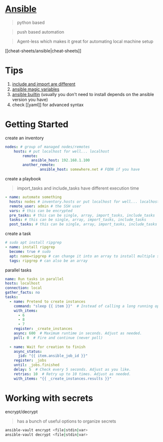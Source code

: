 # [Ansible](https://docs.ansible.com/)

>python based

>push based automation

>Agent-less which makes it great for automating local machine setup

[[cheat-sheets/ansible|cheat-sheets]]

# Tips
1. [include and import are different](https://docs.ansible.com/ansible/2.9/user_guide/playbooks_reuse_includes.html#includes-vs-imports)
2. [ansible magic variables](https://docs.ansible.com/ansible/latest/playbook_guide/playbooks_vars_facts.html#information-about-ansible-magic-variables)
3. [ansible builtin](https://docs.ansible.com/ansible/latest/collections/ansible/builtin/index.html#plugin-index) (usually you don't need to install depends on the ansible version you have)
4. check [[yaml]] for advanced syntax

# Getting Started

create an inventory
```yaml
nodes: # group of managed nodes/remotes
	hosts: # put localhost for well... localhost
		remote:
			ansible_host: 192.168.1.100
		another_remote:
				ansible_host: somewhere.net # FQDN if you have
```

create a playbook
>import_tasks and include_tasks have different execution time
```yaml
- name: automate something
  hosts: nodes # inventory.hosts or put localhost for well... localhost
  remote_user: admin # the SSH user
  vars: # this can be encrypted
  pre_tasks: # this can be single, array, import_tasks, include_tasks
  tasks: # this can be single, array, import_tasks, include_tasks
  post_tasks: # this can be single, array, import_tasks, include_tasks

```

create a task
```yaml
# sudo apt install ripgrep
- name: install ripgrep
  become: true # sudo
  apt: name=ripgrep # can change it into an array to install multiple stuff
  tags: ripgrep # can also be an array
```

parallel tasks
```yaml
name: Run tasks in parallel
hosts: localhost
connection: local
gather_facts: no
tasks:
  - name: Pretend to create instances
    command: "sleep {{ item }}"  # Instead of calling a long running operation at a cloud provider, we just sleep.
    with_items:
      - 6
      - 8
      - 7
    register: _create_instances
    async: 600  # Maximum runtime in seconds. Adjust as needed.
    poll: 0  # Fire and continue (never poll)
	
  - name: Wait for creation to finish
    async_status:
      jid: "{{ item.ansible_job_id }}"
    register: _jobs
    until: _jobs.finished
    delay: 5  # Check every 5 seconds. Adjust as you like.
    retries: 10  # Retry up to 10 times. Adjust as needed.
    with_items: "{{ _create_instances.results }}"
```

# Working with secrets

encrypt/decrypt
>has a bunch of useful options to organize secrets
```bash
ansible-vault encrypt <file|stdin|var>
ansible-vault decrypt <file|stdin|var>
```